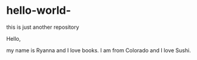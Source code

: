 # hello-world-
this is just another repository

Hello, 

my name is Ryanna and I love books. 
I am from Colorado and I love Sushi.



